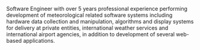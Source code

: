 Software Engineer with over 5 years professional experience performing development of meteorological related software systems including hardware data collection and manipulation, algorithms and display systems for delivery at private entities, international weather services and international airport agencies, in addition to development of several web-based applications.
